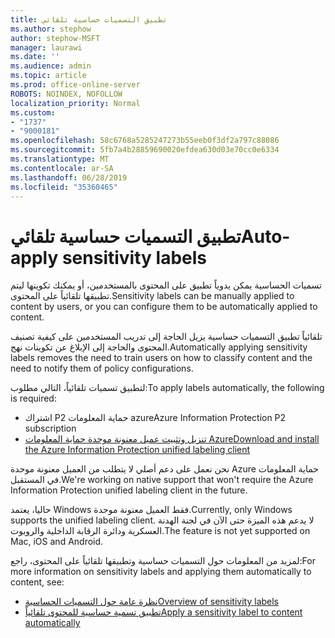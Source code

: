```yaml
---
title: تطبيق التسميات حساسية تلقائي
ms.author: stephow
author: stephow-MSFT
manager: laurawi
ms.date: ''
ms.audience: admin
ms.topic: article
ms.prod: office-online-server
ROBOTS: NOINDEX, NOFOLLOW
localization_priority: Normal
ms.custom:
- "1737"
- "9000181"
ms.openlocfilehash: 58c6768a5285247273b55eeb0f3df2a797c88086
ms.sourcegitcommit: 5fb7a4b28859690020efdea630d03e70cc0e6334
ms.translationtype: MT
ms.contentlocale: ar-SA
ms.lasthandoff: 06/28/2019
ms.locfileid: "35360465"
---
```

# <a name="auto-apply-sensitivity-labels"></a><span data-ttu-id="f5c61-102">تطبيق التسميات حساسية تلقائي</span><span class="sxs-lookup"><span data-stu-id="f5c61-102">Auto-apply sensitivity labels</span></span>

<span data-ttu-id="f5c61-103">تسميات الحساسية يمكن يدوياً تطبيق على المحتوى بالمستخدمين، أو يمكنك تكوينها ليتم تطبيقها تلقائياً على المحتوى.</span><span class="sxs-lookup"><span data-stu-id="f5c61-103">Sensitivity labels can be manually applied to content by users, or you can configure them to be automatically applied to content.</span></span>

<span data-ttu-id="f5c61-104">تلقائياً تطبيق التسميات حساسية يزيل الحاجة إلى تدريب المستخدمين على كيفية تصنيف المحتوى والحاجة إلى الإبلاغ عن تكوينات نهج.</span><span class="sxs-lookup"><span data-stu-id="f5c61-104">Automatically applying sensitivity labels removes the need to train users on how to classify content and the need to notify them of policy configurations.</span></span>

<span data-ttu-id="f5c61-105">لتطبيق تسميات تلقائياً، التالي مطلوب:</span><span class="sxs-lookup"><span data-stu-id="f5c61-105">To apply labels automatically, the following is required:</span></span>

- <span data-ttu-id="f5c61-106">اشتراك P2 حماية المعلومات azure</span><span class="sxs-lookup"><span data-stu-id="f5c61-106">Azure Information Protection P2 subscription</span></span>
- [<span data-ttu-id="f5c61-107">تنزيل وتثبيت عميل معنونة موحدة حماية المعلومات Azure</span><span class="sxs-lookup"><span data-stu-id="f5c61-107">Download and install the Azure Information Protection unified labeling client</span></span>](https://docs.microsoft.com/azure/information-protection/rms-client/install-unifiedlabelingclient-app)

<span data-ttu-id="f5c61-108">نحن نعمل على دعم أصلي لا يتطلب من العميل معنونة موحدة Azure حماية المعلومات في المستقبل.</span><span class="sxs-lookup"><span data-stu-id="f5c61-108">We're working on native support that won't require the Azure Information Protection unified labeling client in the future.</span></span>

<span data-ttu-id="f5c61-109">حاليا، يعتمد Windows فقط العميل معنونة موحدة.</span><span class="sxs-lookup"><span data-stu-id="f5c61-109">Currently, only Windows supports the unified labeling client.</span></span>  <span data-ttu-id="f5c61-110">لا يدعم هذه الميزة حتى الآن في لجنة الهدنة العسكرية ودائرة الرقابة الداخلية والروبوت.</span><span class="sxs-lookup"><span data-stu-id="f5c61-110">The feature is not yet supported on Mac, iOS and Android.</span></span>

<span data-ttu-id="f5c61-111">لمزيد من المعلومات حول التسميات حساسية وتطبيقها تلقائياً على المحتوى، راجع:</span><span class="sxs-lookup"><span data-stu-id="f5c61-111">For more information on sensitivity labels and applying them automatically to content,  see:</span></span>

- [<span data-ttu-id="f5c61-112">نظرة عامة حول التسميات الحساسية</span><span class="sxs-lookup"><span data-stu-id="f5c61-112">Overview of sensitivity labels</span></span>](https://docs.microsoft.com/office365/securitycompliance/sensitivity-labels)
- [<span data-ttu-id="f5c61-113">تطبيق تسمية حساسية للمحتوى تلقائياً</span><span class="sxs-lookup"><span data-stu-id="f5c61-113">Apply a sensitivity label to content automatically</span></span>](https://docs.microsoft.com/office365/securitycompliance/apply_sensitivity_label_automatically)